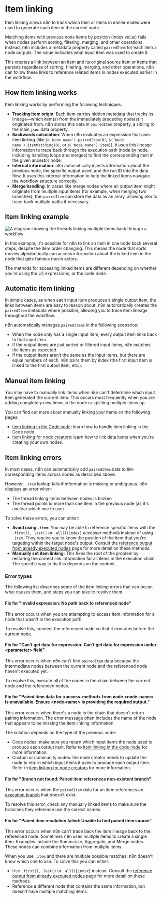 # Item linking

Item linking allows n8n to track which item or items in earlier nodes were used to generate each item in the current node.

Matching items with previous node items by position (index value) fails when nodes perform sorting, filtering, merging, and other operations. Instead, n8n includes a metadata property called `pairedItem` for each item a node outputs. The value indicates what input item was used to create it.

This creates a link between an item and its original source item or items that persists regardless of sorting, filtering, merging, and other operations.  n8n can follow these links to reference related items in nodes executed earlier in the workflow.

## How item linking works

Item linking works by performing the following techniques:

* **Tracking item origin**: Each item carries hidden metadata that tracks its lineage—which item(s) from the immediately preceding node(s) it originated from. n8n stores this data in `pairedItem` property, a sibling to the main `json` data property.
* **Backwards calculation**: When n8n evaluates an expression that uses item linking (like `$('Node name').pairedItem(0)`, `$('Node name').itemMatching(0)`, or `$('Node name').item)`), it uses this lineage information to trace back through the execution path (node by node, including handling loops and merges) to find the corresponding item in the given ancestor node.
* **Internal information**: n8n automatically injects information about the previous node, the specific output used, and the run ID into the data flow. It uses this internal information to help the linked items navigate the workflow structure correctly.
* **Merge handling**: In cases like merge nodes where an output item might originate from multiple input items (for example, when merging two branches), the `pairedItem` can store the data as an array, allowing n8n to trace back multiple paths if necessary.

## Item linking example 

![A diagram showing the threads linking multiple items back through a workflow](/_images/data/data-mapping/data-item-linking/item-linking-multiple-lines.png)

In this example, it's possible for n8n to link an item in one node back several steps, despite the item order changing. This means the node that sorts movies alphabetically can access information about the linked item in the node that gets famous movie actors.

The methods for accessing linked items are different depending on whether you're using the UI, expressions, or the code node.

## Automatic item linking

In simple cases, as when each input item produces a single output item, the links between items are easy to reason about. n8n automatically creates the `pairedItem` metadata where possible, allowing you to trace item lineage throughout the workflow.

n8n automatically manages `pairedItems` in the following scenarios:

* When the node only has a single input item, every output item links back to that input item.
* If the output items are just sorted or filtered input items, n8n matches the items as expected.
* If the output items aren't the same as the input items, but there are equal numbers of each, n8n pairs them by index (the first input item is linked to the first output item, etc.).

## Manual item linking

You may have to manually link items when n8n can't determine which input item generated the current item. This occurs most frequently when you are adding completely new items in the node or splitting multiple items up.

You can find out more about manually linking your items on the following pages:

* [Item linking in the Code node](/integrations/builtin/core-nodes/n8n-nodes-base.code/item-linking-code-node.md): learn how to handle item linking in the Code node.
* [Item linking for node creators](/integrations/creating-nodes/build/reference/paired-items.md): learn how to link data items when you're creating your own nodes.

## Item linking errors

In most cases, n8n can automatically add `pairedItem` data to link corresponding items across nodes as described above.

However, `.item` lookup fails if information is missing or ambiguous. n8n displays an error when:

* The thread linking items between nodes is broken
* The thread points to more than one item in the previous node (as it's unclear which one to use)

To solve these errors, you can either:

* **Avoid using `.item`**: You may be able to reference specific items with the `.first()`, `.last()` or `.all()[index]` accessor methods instead of using `.item`. They require you to know the position of the item that you’re targeting within the target node's output. Consult the [reference output from already executed nodes](/data/referencing-data/output-other-nodes.md) page for more detail on these methods.
* **Manually set item linking**: This fixes the root of the problem by restoring the correct link information for all items in the execution chain. The specific way to do this depends on the context.

### Error types

The following list describes some of the item linking errors that can occur, what causes them, and steps you can take to resolve them.

#### Fix for "Invalid expression: No path back to referenced node"

This error occurs when you are attempting to access item information for a node that wasn't in the execution path.

To resolve this, connect the referenced node so that it executes before the current node.

#### Fix for "Can't get data for expression: Can’t get data for expression under &lt;parameter&gt; field"

This error occurs when n8n can't find `pairedItem` data because the intermediate nodes between the current node and the referenced node haven't executed yet.

To resolve this, execute all of the nodes in the chain between the current node and the referenced nodes.

#### Fix for "Paired item data for &lt;access-method&gt; from node &lt;node-name&gt; is unavailable. Ensure &lt;node-name&gt; is providing the required output."

This error occurs when there's a node in the chain that doesn't return pairing information. The error message often includes the name of the node that appears to be missing the item linking information.

The solution depends on the type of the previous node:

- Code nodes: make sure you return which input items the node used to produce each output item. Refer to [item linking in the code node](/integrations/builtin/core-nodes/n8n-nodes-base.code/item-linking-code-node.md) for more information.
- Custom or community nodes: the node creator needs to update the node to return which input items it uses to produce each output item. Refer to [item linking for node creators](/integrations/creating-nodes/build/reference/paired-items.md) for more information.

#### Fix for "Branch not found: Paired item references non-existent branch"

This error occurs when the `pairedItem` data for an item references an [execution branch](/flow-logic/index.md) that doesn't exist.

To resolve this error, check any manually linked items to make sure the branches they reference use the correct names.

#### Fix for "Paired item resolution failed: Unable to find paired item source"

This error occurs when n8n can't trace back the item lineage back to the referenced node. Sometimes n8n uses multiple items to create a single item. Examples include the Summarize, Aggregate, and Merge nodes. These nodes can combine information from multiple items.

When you use `.item` and there are multiple possible matches, n8n doesn't know which one to use. To solve this you can either:

- Use `.first()`, `.last()` or `.all()[index]` instead. Consult the [reference output from already executed nodes](/data/referencing-data/output-other-nodes.md) page for more detail on these methods.
- Reference a different node that contains the same information, but doesn't have multiple matching items.
